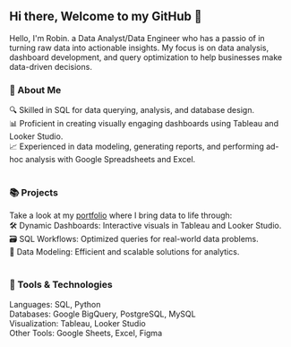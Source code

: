 ## Hi there, Welcome to my GitHub 👋

Hello, I'm Robin. a Data Analyst/Data Engineer who has a passio of in turning raw data into actionable insights. My focus is on data analysis, dashboard development, and query optimization to help businesses make data-driven decisions.

### 🌟 About Me <br />
🔍 Skilled in SQL for data querying, analysis, and database design. <br />
📊 Proficient in creating visually engaging dashboards using Tableau and Looker Studio. <br />
📈 Experienced in data modeling, generating reports, and performing ad-hoc analysis with Google Spreadsheets and Excel. <br />
<br />
### 📚 Projects<br />
Take a look at my [portfolio](https://github.com/robmar270/Portfolio_Robin.Martin) where I bring data to life through:<br />
🛠️ Dynamic Dashboards: Interactive visuals in Tableau and Looker Studio.<br />
🗃️ SQL Workflows: Optimized queries for real-world data problems.<br />
🧠 Data Modeling: Efficient and scalable solutions for analytics.<br />
<br />
### 🔧 Tools & Technologies<br />
Languages: SQL, Python<br />
Databases: Google BigQuery, PostgreSQL, MySQL<br />
Visualization: Tableau, Looker Studio<br />
Other Tools: Google Sheets, Excel, Figma<br />

<!--
**robmar270/robmar270** is a ✨ _special_ ✨ repository because its `README.md` (this file) appears on your GitHub profile.

Here are some ideas to get you started:

- 🔭 I’m currently working on ...
- 🌱 I’m currently learning ...
- 👯 I’m looking to collaborate on ...
- 🤔 I’m looking for help with ...
- 💬 Ask me about ...
- 📫 How to reach me: ...
- 😄 Pronouns: ...
- ⚡ Fun fact: ...
-->

